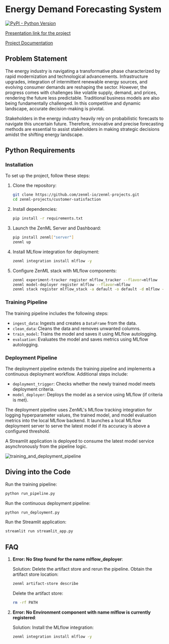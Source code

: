 # Energy Demand Forecasting System

[![PyPI - Python Version](https://img.shields.io/pypi/pyversions/zenml)](https://pypi.org/project/zenml/)

[Presentation link for the project](https://www.canva.com/design/DAF6OD-oHkk/MdA1Nltv_iqwEGbWbSLrtA/edit?utm_content=DAF6OD-oHkk&utm_campaign=designshare&utm_medium=link2&utm_source=sharebutton)

[Project Documentation](./Nansoscopic_Innovators_Documentation.pdf)

## Problem Statement

The energy industry is navigating a transformative phase characterized by rapid modernization and technological advancements. Infrastructure upgrades, integration of intermittent renewable energy sources, and evolving consumer demands are reshaping the sector. However, the progress comes with challenges like volatile supply, demand, and prices, rendering the future less predictable. Traditional business models are also being fundamentally challenged. In this competitive and dynamic landscape, accurate decision-making is pivotal.

Stakeholders in the energy industry heavily rely on probabilistic forecasts to navigate this uncertain future. Therefore, innovative and precise forecasting methods are essential to assist stakeholders in making strategic decisions amidst the shifting energy landscape.

## Python Requirements

### Installation

To set up the project, follow these steps:

1. Clone the repository:

    ```bash
    git clone https://github.com/zenml-io/zenml-projects.git
    cd zenml-projects/customer-satisfaction
    ```

2. Install dependencies:

    ```bash
    pip install -r requirements.txt
    ```

3. Launch the ZenML Server and Dashboard:

    ```bash
    pip install zenml["server"]
    zenml up
    ```

4. Install MLflow integration for deployment:

    ```bash
    zenml integration install mlflow -y
    ```

5. Configure ZenML stack with MLflow components:

    ```bash
    zenml experiment-tracker register mlflow_tracker --flavor=mlflow
    zenml model-deployer register mlflow --flavor=mlflow
    zenml stack register mlflow_stack -a default -o default -d mlflow -e mlflow_tracker --set
    ```

### Training Pipeline

The training pipeline includes the following steps:

- `ingest_data`: Ingests and creates a `DataFrame` from the data.
- `clean_data`: Cleans the data and removes unwanted columns.
- `train_model`: Trains the model and saves it using MLflow autologging.
- `evaluation`: Evaluates the model and saves metrics using MLflow autologging.

### Deployment Pipeline

The deployment pipeline extends the training pipeline and implements a continuous deployment workflow. Additional steps include:

- `deployment_trigger`: Checks whether the newly trained model meets deployment criteria.
- `model_deployer`: Deploys the model as a service using MLflow (if criteria is met).

The deployment pipeline uses ZenML's MLflow tracking integration for logging hyperparameter values, the trained model, and model evaluation metrics into the local MLflow backend. It launches a local MLflow deployment server to serve the latest model if its accuracy is above a configured threshold.

A Streamlit application is deployed to consume the latest model service asynchronously from the pipeline logic.

![training_and_deployment_pipeline](assets/pipeline.png)




## Diving into the Code

Run the training pipeline:

```bash
python run_pipeline.py
```

Run the continuous deployment pipeline:

```bash
python run_deployment.py
```

Run the Streamlit application:

```bash
streamlit run streamlit_app.py
```

## FAQ

1. **Error: No Step found for the name mlflow_deployer**:

   Solution: Delete the artifact store and rerun the pipeline. Obtain the artifact store location:

   ```bash
   zenml artifact-store describe
   ```

   Delete the artifact store:

   ```bash
   rm -rf PATH
   ```

2. **Error: No Environment component with name mlflow is currently registered**:

   Solution: Install the MLflow integration:

   ```bash
   zenml integration install mlflow -y
   ```

